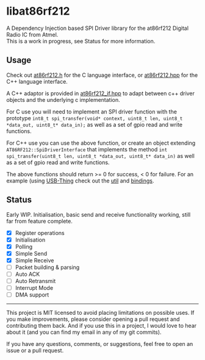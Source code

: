 # libat86rf212

A Dependency Injection based SPI Driver library for the at86rf212 Digital Radio IC from Atmel.  
This is a work in progress, see Status for more information.

## Usage
Check out [at86rf212.h](lib/at86rf212/at86rf212.h) for the C language interface, or [at86rf212.hpp](lib/at86rf212/at86rf212.hpp) for the C++ language interface.  

A C++ adaptor is provided in [at86rf212_if.hpp](lib/at86rf212/at86rf212_if.hpp) to adapt between c++ driver objects and the underlying c implementation.  

For C use you will need to implement an SPI driver function with the prototype `int8_t spi_transfer(void* context, uint8_t len, uint8_t *data_out, uint8_t* data_in);` as well as a set of gpio read and write functions.  

For C++ use you can use the above function, or create an object extending `AT86RF212::SpiDriverInterface` that implements the method `int spi_transfer(uint8_t len, uint8_t *data_out, uint8_t* data_in)` as well as a set of gpio read and write functions.  

The above functions should return >= 0 for success, < 0 for failure. For an example (using [USB-Thing](https://github.com/ryankurte/usb-thing) check out the [util](/util/source/main.cpp) and  [bindings](/util/source/usbthing_bindings.c). 

## Status

Early WIP. Initialisation, basic send and receive functionality working, still far from feature complete.

- [X] Register operations
- [X] Initialisation
- [X] Polling
- [X] Simple Send
- [X] Simple Receive
- [ ] Packet building & parsing
- [ ] Auto ACK
- [ ] Auto Retransmit
- [ ] Interrupt Mode
- [ ] DMA support

------

This project is MIT licensed to avoid placing limitations on possible uses. 
If you make improvements, please consider opening a pull request and contributing them back. 
And if you use this in a project, I would love to hear about it (and you can find my email in any of my git commits).  

If you have any questions, comments, or suggestions, feel free to open an issue or a pull request.
